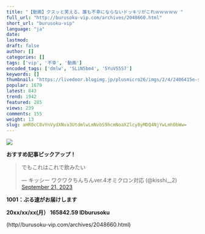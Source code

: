 ```yaml
---
title: "【動画】クスッと笑える、誰も不幸にならないドッキリがこれｗｗｗｗｗ "
full_url: "http://burusoku-vip.com/archives/2048660.html"
short_url: "burusoku-vip"
language: "ja"
date: 
lastmod: 
draft: false
author: []
categories: []
tags: ['vip', '不幸', '動画']
encoded_tags: ['dmlw', '5LiN5bm4', '5YuV55S7']
keywords: []
thumbnail: "https://livedoor.blogimg.jp/plusmicro26/imgs/2/4/2406415e-s.png"
popular: 1679
latest: 843
trend: 1942
featured: 285
views: 239
comments: 155
weight: 13
slug: aHR0cC8vYnVydXNva3UtdmlwLmNvbS9hcmNoaXZlcy8yMDQ4NjYwLmh0bWw=
---
```


![](https://livedoor.blogimg.jp/plusmicro26/imgs/2/4/2406415e-s.png)

<div><p><b>おすすめ記事ピックアップ！</b></p> <p class='g-ad1'> </p> <p class='g-ad2'> </p> <p></p> <blockquote class='twitter-tweet'><p lang='ja' dir='ltr'>でもこれはこれで飲みたい</p>— キッシー ワクワクちんちんver.4オミクロン対応 (@kisshi__2) <a href='https//twitter.com/kisshi__2/status/1704714384394907968?ref_src=twsrc%5Etfw'>September 21, 2023</a></blockquote> <p id='csw_block'></p> <p id='divSP1'> </p> <p><b>1001：ぶる速がお届けします <p> 20xx/xx/xx(月） 165842.59 IDburusoku</p></b></p> <p class='g-ad1'> </p> <p class='g-ad2'> </p> <p id='divSP'> </p> </div>

(http//burusoku-vip.com/archives/2048660.html)
